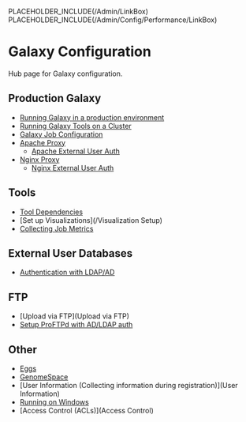 PLACEHOLDER_INCLUDE(/Admin/LinkBox)
PLACEHOLDER_INCLUDE(/Admin/Config/Performance/LinkBox)
# Galaxy Configuration
Hub page for Galaxy configuration.

## Production Galaxy
* [Running Galaxy in a production environment](Performance/ProductionServer)
* [Running Galaxy Tools on a Cluster](Performance/Cluster)
* [Galaxy Job Configuration](Jobs)
* [Apache Proxy](ApacheProxy)
  * [Apache External User Auth](ApacheExternalUserAuth)
* [Nginx Proxy](nginxProxy)
  * [Nginx External User Auth](NginxExternalUserAuth)

## Tools
* [Tool Dependencies](ToolDependencies)
* [Set up Visualizations](/Visualization Setup)
* [Collecting Job Metrics](/Admin/Config/JobMetrics)

## External User Databases
* [ Authentication with LDAP/AD](/Admin/Config/ExternalUserAuth)

## FTP
* [Upload via FTP](Upload via FTP)
* [Setup ProFTPd with AD/LDAP auth](ProFTPd_with_AD)

## Other
* [Eggs](Eggs)
* [GenomeSpace](/Admin/Config/GenomeSpace)
* [User Information (Collecting information during registration)](User Information)
* [Running on Windows](Windows)
* [Access Control (ACLs)](Access Control)
